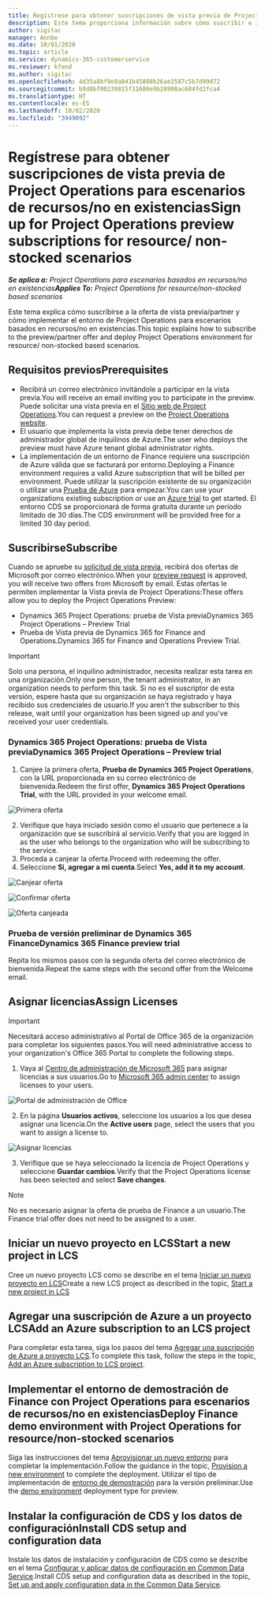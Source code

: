 ```yaml
---
title: Regístrese para obtener suscripciones de vista previa de Project Operations para escenarios de recursos/no en existencias
description: Este tema proporciona información sobre cómo suscribir e implementar Project Operations para escenarios basados en recursos/no en existencias.
author: sigitac
manager: Annbe
ms.date: 10/01/2020
ms.topic: article
ms.service: dynamics-365-customerservice
ms.reviewer: kfend
ms.author: sigitac
ms.openlocfilehash: 4d35a8bf9e8a841b45808b26ae2587c5b7d99d72
ms.sourcegitcommit: b9d8bf00239815f31686e9b28998ac684fd2fca4
ms.translationtype: HT
ms.contentlocale: es-ES
ms.lasthandoff: 10/02/2020
ms.locfileid: "3949092"
---
```

# <a name="sign-up-for-project-operations-preview-subscriptions-for-resource-non-stocked-scenarios"></a><span data-ttu-id="f47d2-103">Regístrese para obtener suscripciones de vista previa de Project Operations para escenarios de recursos/no en existencias</span><span class="sxs-lookup"><span data-stu-id="f47d2-103">Sign up for Project Operations preview subscriptions for resource/ non-stocked scenarios</span></span>

<span data-ttu-id="f47d2-104">_**Se aplica a:** Project Operations para escenarios basados en recursos/no en existencias_</span><span class="sxs-lookup"><span data-stu-id="f47d2-104">_**Applies To:** Project Operations for resource/non-stocked based scenarios_</span></span>

<span data-ttu-id="f47d2-105">Este tema explica cómo suscribirse a la oferta de vista previa/partner y cómo implementar el entorno de Project Operations para escenarios basados en recursos/no en existencias.</span><span class="sxs-lookup"><span data-stu-id="f47d2-105">This topic explains how to subscribe to the preview/partner offer and deploy Project Operations environment for resource/ non-stocked based scenarios.</span></span>

## <a name="prerequisites"></a><span data-ttu-id="f47d2-106">Requisitos previos</span><span class="sxs-lookup"><span data-stu-id="f47d2-106">Prerequisites</span></span>

- <span data-ttu-id="f47d2-107">Recibirá un correo electrónico invitándole a participar en la vista previa.</span><span class="sxs-lookup"><span data-stu-id="f47d2-107">You will receive an email inviting you to participate in the preview.</span></span> <span data-ttu-id="f47d2-108">Puede solicitar una vista previa en el [Sitio web de Project Operations](https://dynamics.microsoft.com/en-us/project-operations/overview/).</span><span class="sxs-lookup"><span data-stu-id="f47d2-108">You can request a preview on the [Project Operations website](https://dynamics.microsoft.com/en-us/project-operations/overview/).</span></span>
- <span data-ttu-id="f47d2-109">El usuario que implementa la vista previa debe tener derechos de administrador global de inquilinos de Azure.</span><span class="sxs-lookup"><span data-stu-id="f47d2-109">The user who deploys the preview must have Azure tenant global administrator rights.</span></span>
- <span data-ttu-id="f47d2-110">La implementación de un entorno de Finance requiere una suscripción de Azure válida que se facturará por entorno.</span><span class="sxs-lookup"><span data-stu-id="f47d2-110">Deploying a Finance environment requires a valid Azure subscription that will be billed per environment.</span></span> <span data-ttu-id="f47d2-111">Puede utilizar la suscripción existente de su organización o utilizar una [Prueba de Azure](https://azure.microsoft.com/en-us/free/) para empezar.</span><span class="sxs-lookup"><span data-stu-id="f47d2-111">You can use your organizations existing subscription or use an [Azure trial](https://azure.microsoft.com/en-us/free/) to get started.</span></span> <span data-ttu-id="f47d2-112">El entorno CDS se proporcionará de forma gratuita durante un período limitado de 30 días.</span><span class="sxs-lookup"><span data-stu-id="f47d2-112">The CDS environment will be provided free for a limited 30 day period.</span></span>

## <a name="subscribe"></a><span data-ttu-id="f47d2-113">Suscribirse</span><span class="sxs-lookup"><span data-stu-id="f47d2-113">Subscribe</span></span>

<span data-ttu-id="f47d2-114">Cuando se apruebe su [solicitud de vista previa](https://forms.office.com/FormsPro/Pages/ResponsePage.aspx?id=v4j5cvGGr0GRqy180BHbR56j8lZs0FdAvwT75_WNFyxUMkRDV1NYQU5TNjE2VjhKOVBUNVg2R0s1NC4u), recibirá dos ofertas de Microsoft por correo electrónico.</span><span class="sxs-lookup"><span data-stu-id="f47d2-114">When your [preview request](https://forms.office.com/FormsPro/Pages/ResponsePage.aspx?id=v4j5cvGGr0GRqy180BHbR56j8lZs0FdAvwT75_WNFyxUMkRDV1NYQU5TNjE2VjhKOVBUNVg2R0s1NC4u) is approved, you will receive two offers from Microsoft by email.</span></span> <span data-ttu-id="f47d2-115">Estas ofertas le permiten implementar la Vista previa de Project Operations:</span><span class="sxs-lookup"><span data-stu-id="f47d2-115">These offers allow you to deploy the Project Operations Preview:</span></span>

- <span data-ttu-id="f47d2-116">Dynamics 365 Project Operations: prueba de Vista previa</span><span class="sxs-lookup"><span data-stu-id="f47d2-116">Dynamics 365 Project Operations – Preview Trial</span></span>
- <span data-ttu-id="f47d2-117">Prueba de Vista previa de Dynamics 365 for Finance and Operations.</span><span class="sxs-lookup"><span data-stu-id="f47d2-117">Dynamics 365 for Finance and Operations Preview Trial.</span></span>

> [!IMPORTANT]
> <span data-ttu-id="f47d2-118">Solo una persona, el inquilino administrador, necesita realizar esta tarea en una organización.</span><span class="sxs-lookup"><span data-stu-id="f47d2-118">Only one person, the tenant administrator, in an organization needs to perform this task.</span></span> <span data-ttu-id="f47d2-119">Si no es el suscriptor de esta versión, espere hasta que su organización se haya registrado y haya recibido sus credenciales de usuario.</span><span class="sxs-lookup"><span data-stu-id="f47d2-119">If you aren't the subscriber to this release, wait until your organization has been signed up and you've received your user credentials.</span></span>

### <a name="dynamics-365-project-operations--preview-trial"></a><span data-ttu-id="f47d2-120">Dynamics 365 Project Operations: prueba de Vista previa</span><span class="sxs-lookup"><span data-stu-id="f47d2-120">Dynamics 365 Project Operations – Preview trial</span></span>

1. <span data-ttu-id="f47d2-121">Canjee la primera oferta, **Prueba de Dynamics 365 Project Operations**, con la URL proporcionada en su correo electrónico de bienvenida.</span><span class="sxs-lookup"><span data-stu-id="f47d2-121">Redeem the first offer, **Dynamics 365 Project Operations Trial**, with the URL provided in your welcome email.</span></span>

![Primera oferta](./media/1FirstOffer.png)

2. <span data-ttu-id="f47d2-123">Verifique que haya iniciado sesión como el usuario que pertenece a la organización que se suscribirá al servicio.</span><span class="sxs-lookup"><span data-stu-id="f47d2-123">Verify that you are logged in as the user who belongs to the organization who will be subscribing to the service.</span></span>
3. <span data-ttu-id="f47d2-124">Proceda a canjear la oferta.</span><span class="sxs-lookup"><span data-stu-id="f47d2-124">Proceed with redeeming the offer.</span></span> 
4. <span data-ttu-id="f47d2-125">Seleccione **Si, agregar a mi cuenta**.</span><span class="sxs-lookup"><span data-stu-id="f47d2-125">Select **Yes, add it to my account**.</span></span>

![Canjear oferta](./media/2RedeemFirstOffer.png)

![Confirmar oferta](./media/3ConfirmFirstOffer.png)

![Oferta canjeada](./media/4OfferSuccessfulyRedeemed.png)

### <a name="dynamics-365-finance-preview-trial"></a><span data-ttu-id="f47d2-129">Prueba de versión preliminar de Dynamics 365 Finance</span><span class="sxs-lookup"><span data-stu-id="f47d2-129">Dynamics 365 Finance preview trial</span></span>

<span data-ttu-id="f47d2-130">Repita los mismos pasos con la segunda oferta del correo electrónico de bienvenida.</span><span class="sxs-lookup"><span data-stu-id="f47d2-130">Repeat the same steps with the second offer from the Welcome email.</span></span>

## <a name="assign-licenses"></a><span data-ttu-id="f47d2-131">Asignar licencias</span><span class="sxs-lookup"><span data-stu-id="f47d2-131">Assign Licenses</span></span>

> [!IMPORTANT]
> <span data-ttu-id="f47d2-132">Necesitará acceso administrativo al Portal de Office 365 de la organización para completar los siguientes pasos.</span><span class="sxs-lookup"><span data-stu-id="f47d2-132">You will need administrative access to your organization's Office 365 Portal to complete the following steps.</span></span>

1. <span data-ttu-id="f47d2-133">Vaya al [Centro de administración de Microsoft 365](https://portal.office.com/) para asignar licencias a sus usuarios.</span><span class="sxs-lookup"><span data-stu-id="f47d2-133">Go to [Microsoft 365 admin center](https://portal.office.com/) to assign licenses to your users.</span></span>

![Portal de administración de Office](./media/5OfficeAdminPortal.png)

2. <span data-ttu-id="f47d2-135">En la página **Usuarios activos**, seleccione los usuarios a los que desea asignar una licencia.</span><span class="sxs-lookup"><span data-stu-id="f47d2-135">On the **Active users** page, select the users that you want to assign a license to.</span></span>

![Asignar licencias](./media/6AssignLicenses.png)

3. <span data-ttu-id="f47d2-137">Verifique que se haya seleccionado la licencia de Project Operations y seleccione **Guardar cambios**.</span><span class="sxs-lookup"><span data-stu-id="f47d2-137">Verify that the Project Operations license has been selected and select **Save changes**.</span></span> 

> [!NOTE]
> <span data-ttu-id="f47d2-138">No es necesario asignar la oferta de prueba de Finance a un usuario.</span><span class="sxs-lookup"><span data-stu-id="f47d2-138">The Finance trial offer does not need to be assigned to a user.</span></span>

## <a name="start-a-new-project-in-lcs"></a><span data-ttu-id="f47d2-139">Iniciar un nuevo proyecto en LCS</span><span class="sxs-lookup"><span data-stu-id="f47d2-139">Start a new project in LCS</span></span>

<span data-ttu-id="f47d2-140">Cree un nuevo proyecto LCS como se describe en el tema [Iniciar un nuevo proyecto en LCS](create-lcs-project.md)</span><span class="sxs-lookup"><span data-stu-id="f47d2-140">Create a new LCS project as described in the topic, [Start a new project in LCS](create-lcs-project.md)</span></span>

## <a name="add-an-azure-subscription-to-an-lcs-project"></a><span data-ttu-id="f47d2-141">Agregar una suscripción de Azure a un proyecto LCS</span><span class="sxs-lookup"><span data-stu-id="f47d2-141">Add an Azure subscription to an LCS project</span></span>

<span data-ttu-id="f47d2-142">Para completar esta tarea, siga los pasos del tema [Agregar una suscripción de Azure a proyecto LCS](resource-add-azure-subscription-lcs-project.md).</span><span class="sxs-lookup"><span data-stu-id="f47d2-142">To complete this task, follow the steps in the topic, [Add an Azure subscription to LCS project](resource-add-azure-subscription-lcs-project.md).</span></span>

## <a name="deploy-finance-demo-environment-with-project-operations-for-resourcenon-stocked-scenarios"></a><span data-ttu-id="f47d2-143">Implementar el entorno de demostración de Finance con Project Operations para escenarios de recursos/no en existencias</span><span class="sxs-lookup"><span data-stu-id="f47d2-143">Deploy Finance demo environment with Project Operations for resource/non-stocked scenarios</span></span>

<span data-ttu-id="f47d2-144">Siga las instrucciones del tema [Aprovisionar un nuevo entorno](resource-provision-new-environment.md) para completar la implementación.</span><span class="sxs-lookup"><span data-stu-id="f47d2-144">Follow the guidance in the topic, [Provision a new environment](resource-provision-new-environment.md) to complete the deployment.</span></span> <span data-ttu-id="f47d2-145">Utilizar el tipo de implementación de [entorno de demostración](https://docs.microsoft.com/dynamics365/fin-ops-core/dev-itpro/deployment/deploy-demo-environment) para la versión preliminar.</span><span class="sxs-lookup"><span data-stu-id="f47d2-145">Use the [demo environment](https://docs.microsoft.com/dynamics365/fin-ops-core/dev-itpro/deployment/deploy-demo-environment) deployment type for preview.</span></span>

## <a name="install-cds-setup-and-configuration-data"></a><span data-ttu-id="f47d2-146">Instalar la configuración de CDS y los datos de configuración</span><span class="sxs-lookup"><span data-stu-id="f47d2-146">Install CDS setup and configuration data</span></span>

<span data-ttu-id="f47d2-147">Instale los datos de instalación y configuración de CDS como se describe en el tema [Configurar y aplicar datos de configuración en Common Data Service](resource-apply-pro-setup-config-data.md).</span><span class="sxs-lookup"><span data-stu-id="f47d2-147">Install CDS setup and configuration data as described in the topic, [Set up and apply configuration data in the Common Data Service](resource-apply-pro-setup-config-data.md).</span></span>

